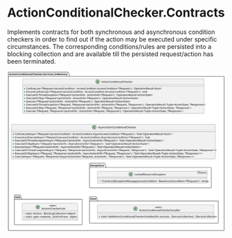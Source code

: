 # ActionConditionalChecker.Contracts

Implements contracts for both synchronous and asynchronous condition checkers in order to find out if the action may be executed under specific circumstances.
The corresponding conditions/rules are persisted into a blocking collection and are available till the persisted request/action has been terminated.

![General picture](https://raw.githubusercontent.com/VladGanuscheak/ActionConditionalChecker.Services.InMemory/main/ActionConditionalCheckerInMemory.svg)
